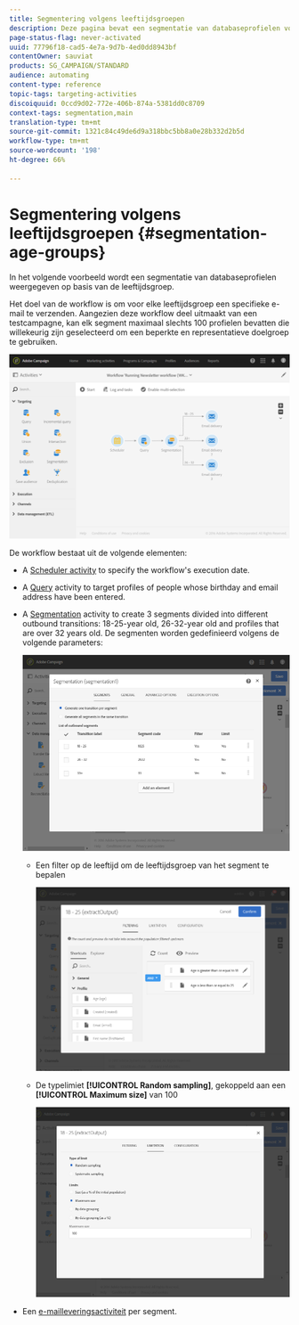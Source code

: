 ```yaml
---
title: Segmentering volgens leeftijdsgroepen
description: Deze pagina bevat een segmentatie van databaseprofielen volgens hun leeftijdsgroep. Het doel van de workflow is om voor elke leeftijdsgroep een specifieke e-mail te verzenden.
page-status-flag: never-activated
uuid: 77796f18-cad5-4e7a-9d7b-4ed0dd8943bf
contentOwner: sauviat
products: SG_CAMPAIGN/STANDARD
audience: automating
content-type: reference
topic-tags: targeting-activities
discoiquuid: 0ccd9d02-772e-406b-874a-5381dd0c8709
context-tags: segmentation,main
translation-type: tm+mt
source-git-commit: 1321c84c49de6d9a318bbc5bb8a0e28b332d2b5d
workflow-type: tm+mt
source-wordcount: '198'
ht-degree: 66%

---
```



# Segmentering volgens leeftijdsgroepen {#segmentation-age-groups}

In het volgende voorbeeld wordt een segmentatie van databaseprofielen weergegeven op basis van de leeftijdsgroep.

Het doel van de workflow is om voor elke leeftijdsgroep een specifieke e-mail te verzenden. Aangezien deze workflow deel uitmaakt van een testcampagne, kan elk segment maximaal slechts 100 profielen bevatten die willekeurig zijn geselecteerd om een beperkte en representatieve doelgroep te gebruiken.

![](assets/wkf_segment_example_4.png)

De workflow bestaat uit de volgende elementen:

* A [Scheduler activity](../../automating/using/segmentation.md) to specify the workflow&#39;s execution date.
* A [Query](../../automating/using/query.md) activity to target profiles of people whose birthday and email address have been entered.
* A [Segmentation](../../automating/using/segmentation.md) activity to create 3 segments divided into different outbound transitions: 18-25-year old, 26-32-year old and profiles that are over 32 years old. De segmenten worden gedefinieerd volgens de volgende parameters:

   ![](assets/wkf_segment_example_3.png)

   * Een filter op de leeftijd om de leeftijdsgroep van het segment te bepalen

      ![](assets/wkf_segment_new_segment.png)

   * De typelimiet **[!UICONTROL Random sampling]**, gekoppeld aan een **[!UICONTROL Maximum size]** van 100

      ![](assets/wkf_segment_example_1.png)

* Een [e-mailleveringsactiviteit](../../automating/using/email-delivery.md) per segment.
